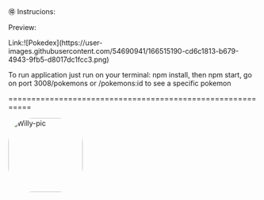 🉐 Instrucions:

<p>Preview:</p>
Link:![Pokedex](https://user-images.githubusercontent.com/54690941/166515190-cd6c1813-b679-4943-9fb5-d8017dc1fcc3.png)
<p>To run application just run on your terminal: npm install, then npm start, go on port 3008/pokemons or /pokemons:id to see a specific pokemon</p>

===========================================================

<img align="" alt="Willy-pic" height="150" style="border-radius:50px;" src="https://th.bing.com/th/id/R.be2b93006ae918897424452a9bb28716?rik=%2bxnxg87EGpWO9w&riu=http%3a%2f%2f4.bp.blogspot.com%2f-8puQ9tRULxg%2fU2rtY2zt1JI%2fAAAAAAAAFYs%2fL0iXzKB6rsI%2fs1600%2fPokemon%2b5.gif&ehk=8VMjHu3ois7gyO6EFapidrMNZ71Yfu8k90Gj7DP9Rtc%3d&risl=&pid=ImgRaw&r=0">
